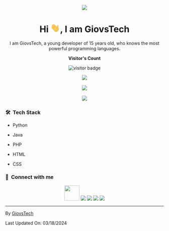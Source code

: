 <p align="center"><img src="https://gianstech.it/img/logo_hu504d07b2dd5dcd8f48037821f5974907_18553_300x0_resize_q75_box.jpg"></p>


<h1 align="center">Hi <img src="https://raw.githubusercontent.com/KevinPatel04/KevinPatel04/master/Hi.gif" width="30px">, I am GiovsTech </h1>

<p align="center" width="150px"> I am GiovsTech, a young developer of 15 years old, who knows the most powerful programming languages.</p>

<p align="center"><b>Visitor's Count</b></p>
<p align="center"><img src="https://profile-counter.glitch.me/%7BGiovsTech%7D/count.svg" alt="visitor badge"/></p>
<p align="center"><img src="https://github-readme-stats.vercel.app/api/top-langs/?username=GiovsTech&layout=compact&hide=TSQL&theme=chartreuse-dark&?PAT_1=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"></p>
<p align="center" ><img src="https://github-readme-stats.vercel.app/api?username=GiovsTech&count_private=true&show_icons=true&&theme=chartreuse-dark&include_all_commits=true&?PAT_1=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" width="400"></p> 
<p align="center" ><img src="https://github-readme-streak-stats.herokuapp.com?user=GiovsTech&theme=chartreuse-dark"></p>

### 🛠 &nbsp;Tech Stack

- Python

- Java

- PHP

- HTML

- CSS






### :link: &nbsp;Connect with me

<p align="center">
<a href="https://gianstech.it"><img width="48px" height="48px" src="https://gianstech.it/img/logo_hu504d07b2dd5dcd8f48037821f5974907_18553_300x0_resize_q75_box.jpg"/></a>
<a href="https://gthz.it/ln"><img src="https://img.icons8.com/color/48/null/linkedin-2--v1.png"/></a>
<a href="https://gthz.it/em"><img src="https://img.icons8.com/color/48/null/apple-mail.png"/></a>
<a href="https://gthz.it/ds"><img src="https://img.icons8.com/fluency/48/null/discord-logo.png"/></a>
<a href="https://gthz.it/tw"><img src="https://img.icons8.com/color/48/null/twitter--v1.png"/></a>
</p>

---

By [GiovsTech](https://gthz.it/main)

Last Updated On: 03/18/2024
